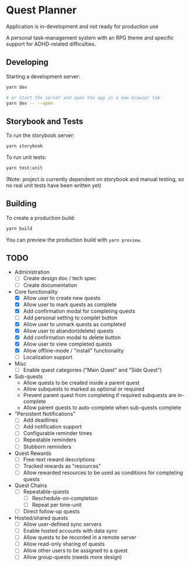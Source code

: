 # Quest Planner

Application is in-development and not ready for production use

A personal task-management system with an RPG theme and specific support for
ADHD-related difficulties.

## Developing

Starting a development server:

```bash
yarn dev

# or start the server and open the app in a new browser tab
yarn dev -- --open
```

## Storybook and Tests

To run the storybook server:

```bash
yarn storybook

```

To run unit tests:

```bash
yarn test:unit
```

(Note: project is currently dependent on storybook and manual testing, so no real
unit tests have been written yet)

## Building

To create a production build:

```bash
yarn build
```

You can preview the production build with `yarn preview`.

## TODO

- Administration
  - [ ] Create design doc / tech spec
  - [ ] Create documentation
- Core functionality
  - [x] Allow user to create new quests
  - [x] Allow user to mark quests as complete
  - [x] Add confirmation modal for completing quests
  - [ ] Add personal setting to complet button
  - [x] Allow user to unmark quests as completed
  - [x] Allow user to abandon(delete) quests
  - [x] Add confirmation modal to delete button
  - [x] Allow user to view completed quests
  - [x] Allow offline-mode / "install" functionality
  - [ ] Localization support
- Misc
  - [ ] Enable quest categories ("Main Quest" and "Side Quest")
- Sub-quests
  - Allow quests to be created inside a parent quest
  - Allow subquests to marked as optional or required
  - Prevent parent quest from completing if required subquests are in-complete
  - Allow parent quests to auto-complete when sub-quests complete
- "Persistent Notifications"
  - [ ] Add deadlines
  - [ ] Add notification support
  - [ ] Configurable reminder times
  - [ ] Repeatable reminders
  - [ ] Stubborn reminders
- Quest Rewards
  - [ ] Free-text reward descriptions
  - [ ] Tracked rewards as "resources"
  - [ ] Allow rewarded resources to be used as conditions for completing quests
- Quest Chains
  - [ ] Repeatable-quests
    - [ ] Reschedule-on-completion
    - [ ] Repeat per time-unit
  - [ ] Direct follow-up quests
- Hosted/shared quests
  - [ ] Allow user-defined sync servers
  - [ ] Enable hosted accounts with data sync
  - [ ] Allow quests to be recorded in a remote server
  - [ ] Allow read-only sharing of quests
  - [ ] Allow other users to be assigned to a quest
  - [ ] Allow group-quests (needs more design)
